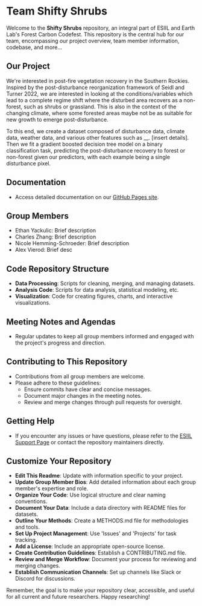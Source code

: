 # Team Shifty Shrubs

Welcome to the **Shifty Shrubs** repository, an integral part of ESIIL and Earth Lab's Forest Carbon Codefest. This repository is the central hub for our team, encompassing our project overview, team member information, codebase, and more...

## Our Project
We're interested in post-fire vegetation recovery in the Southern Rockies. Inspired by the post-disturbance reorganization framework of Seidl and Turner 2022, we are interested in looking at the conditions/variables which lead to a complete regime shift where the disturbed area recovers as a non-forest, such as shrubs or grassland. This is also in the context of the changing climate, where some forested areas maybe not be as suitable for new growth to emerge post-disturbance. 

To this end, we create a dataset composed of disturbance data, climate data, weather data, and various other features such as __. [insert details]. Then we fit a gradient boosted decision tree model on a binary classification task, predicting the post-disturbance recovery to forest or non-forest given our predictors, with each example being a single disturbance pixel.

## Documentation
- Access detailed documentation on our [GitHub Pages site](cu-esiil.github.io/FCC24_Group_1/).


## Group Members
- Ethan Yackulic: Brief description
- Charles Zhang: Brief description
- Nicole Hemming-Schroeder: Brief description
- Alex Vierod: Brief desc


## Code Repository Structure
- **Data Processing**: Scripts for cleaning, merging, and managing datasets.
- **Analysis Code**: Scripts for data analysis, statistical modeling, etc.
- **Visualization**: Code for creating figures, charts, and interactive visualizations.

## Meeting Notes and Agendas
- Regular updates to keep all group members informed and engaged with the project's progress and direction.

## Contributing to This Repository
- Contributions from all group members are welcome.
- Please adhere to these guidelines:
  - Ensure commits have clear and concise messages.
  - Document major changes in the meeting notes.
  - Review and merge changes through pull requests for oversight.

## Getting Help
- If you encounter any issues or have questions, please refer to the [ESIIL Support Page](https://esiil-support-page-url/) or contact the repository maintainers directly.

## Customize Your Repository
- **Edit This Readme**: Update with information specific to your project.
- **Update Group Member Bios**: Add detailed information about each group member's expertise and role.
- **Organize Your Code**: Use logical structure and clear naming conventions.
- **Document Your Data**: Include a data directory with README files for datasets.
- **Outline Your Methods**: Create a METHODS.md file for methodologies and tools.
- **Set Up Project Management**: Use 'Issues' and 'Projects' for task tracking.
- **Add a License**: Include an appropriate open-source license.
- **Create Contribution Guidelines**: Establish a CONTRIBUTING.md file.
- **Review and Merge Workflow**: Document your process for reviewing and merging changes.
- **Establish Communication Channels**: Set up channels like Slack or Discord for discussions.

Remember, the goal is to make your repository clear, accessible, and useful for all current and future researchers. Happy researching!
